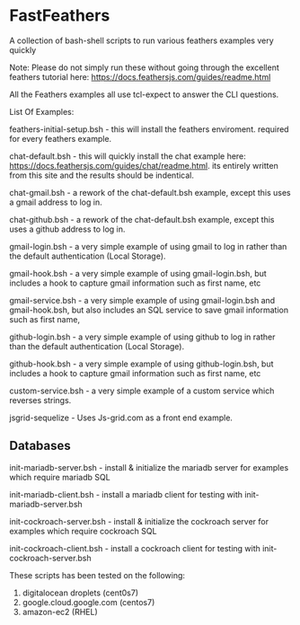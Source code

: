 # FastFeathers

A collection of bash-shell scripts to run various feathers examples very quickly

Note:  Please do not simply run these without going through the excellent feathers tutorial here:  https://docs.feathersjs.com/guides/readme.html

All the Feathers examples all use tcl-expect to answer the CLI questions.


List Of Examples:

feathers-initial-setup.bsh - this will install the feathers enviroment.  required for every feathers example.


chat-default.bsh - this will quickly install the chat example here: https://docs.feathersjs.com/guides/chat/readme.html.  its entirely written from this site and the results should be indentical.

chat-gmail.bsh - a rework of the chat-default.bsh example, except this uses a gmail address to log in.

chat-github.bsh - a rework of the chat-default.bsh example, except this uses a github address to log in.

gmail-login.bsh - a very simple example of using gmail to log in rather than the default authentication (Local Storage).

gmail-hook.bsh - a very simple example of using gmail-login.bsh, but includes a hook to capture gmail information such as first name, etc

gmail-service.bsh - a very simple example of using gmail-login.bsh and gmail-hook.bsh, but also includes an SQL service to save gmail information such as first name, 

github-login.bsh - a very simple example of using github to log in rather than the default authentication (Local Storage).

github-hook.bsh - a very simple example of using github-login.bsh, but includes a hook to capture gmail information such as first name, etc

custom-service.bsh - a very simple example of a custom service which reverses strings.

jsgrid-sequelize - Uses Js-grid.com as a front end example.


## Databases

init-mariadb-server.bsh - install & initialize the mariadb server for examples which require mariadb SQL

init-mariadb-client.bsh - install a mariadb client for testing with init-mariadb-server.bsh

init-cockroach-server.bsh - install & initialize the cockroach server for examples which require cockroach SQL

init-cockroach-client.bsh - install a cockroach client for testing with init-cockroach-server.bsh





These scripts has been tested on the following:
1)  digitalocean droplets (cent0s7)
2)  google.cloud.google.com (centos7)  
3)  amazon-ec2 (RHEL)

